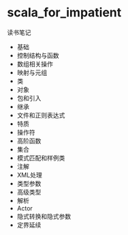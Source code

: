 # scala_for_impatient

读书笔记

- 基础
- 控制结构与函数
- 数组相关操作
- 映射与元组
- 类
- 对象
- 包和引入
- 继承
- 文件和正则表达式
- 特质
- 操作符
- 高阶函数
- 集合
- 模式匹配和样例类
- 注解
- XML处理
- 类型参数
- 高级类型
- 解析
- Actor
- 隐式转换和隐式参数
- 定界延续